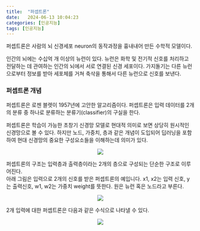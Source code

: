 ```yaml
---
title:  "퍼셉트론"
date:   2024-06-13 10:04:23
categories: [인공지능]
tags: [인공지능]
---
```

퍼셉트론은 사람의 뇌 신경세포 neuron의 동작과정을 흉내내어 만든 수학적 모델이다.  

인간의 뇌에는 수십억 개 이상의 뉴런이 있다. 뉴런은 화학 및 전기적 신호를 처리하고 전달하는 데 관여하는 인간의 뇌에서 서로 연결된 신경 세포이다. 가지돌기는 다른 뉴런으로부터 정보를 받아 세포체를 거쳐 축삭을 통해서 다른 뉴런으로 신호를 보낸다.  

<h3>퍼셉트론 개념</h3>  

퍼셉트론은 로젠 블렛이 1957년에 고안한 알고리즘이다. 퍼셉트론은 입력 데이터를 2개의 분류 중 하나로 분류하는 분류기(classifier)의 구실을 한다.

퍼셉트론은 학습이 가능한 초창기 신경망 모델로 현대적 의미로 보면 상당히 원시적인 신경망으로 볼 수 있다. 하지만 노드, 가중치, 층과 같은 개념이 도입되어 딥러닝을 포함하여 현대 신경망의 중요한 구성요소들을 이해하는데 의미가 있다.  

<p align="center"><img src="{{ site.baseurl }}/images/2024/05퍼셉트론/1.png" onerror="this.src='{{ site.baseurl }}/images/404img.jpg';"></p>  

퍼셉트론의 구조는 입력층과 출력층이라는 2개의 층으로 구성되는 단순한 구조로 이루어진다.  
아래 그림은 입력으로 2개의 신호를 받은 퍼셉트론의 예입니다. x1, x2는 입력 신호, y는 출력신호, w1, w2는 가중치 weight를 뜻한다. 원은 뉴런 혹은 노드라고 부른다.

<p align="center"><img src="{{ site.baseurl }}/images/2024/05퍼셉트론/2.png" onerror="this.src='{{ site.baseurl }}/images/404img.jpg';"></p>  

2개 입력에 대한 퍼셉트론은 다음과 같은 수식으로 나타낼 수 있다.  

<p align="center"><img src="{{ site.baseurl }}/images/2024/05퍼셉트론/3.png" onerror="this.src='{{ site.baseurl }}/images/404img.jpg';"></p> 
